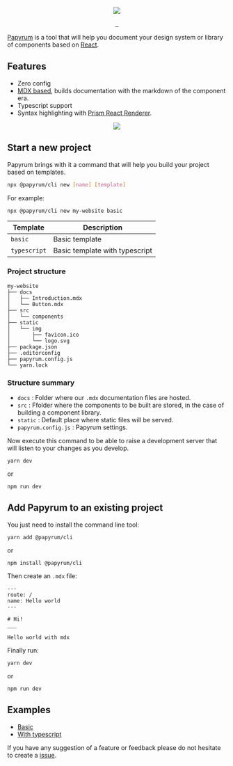 <p align="center">
  <img src="https://user-images.githubusercontent.com/4754339/71502967-1a73bf80-2841-11ea-9add-13cd5bd905dd.png" />
</p>

<p align="center">
  <a href="https://www.npmjs.com/package/@papyrum/cli" target="_blank">
    <img src="https://badgen.net/npm/v/@papyrum/cli" alt="">
  </a>
  <a href="https://www.npmjs.com/package/@papyrum/cli" target="_blank">
    <img src="https://badgen.net/npm/dt/@papyrum/cli" alt="">
  </a>
  <a href="LICENSE" target="_blank">
    <img src="https://badgen.net/npm/license/@papyrum/cli" alt="">
  </a>
</p>

[Papyrum](https://papyrum.site/) is a tool that will help you document your design system or library of components based on [React](https://reactjs.org/).

## Features

- Zero config
- [MDX based](https://mdxjs.com/), builds documentation with the markdown of the component era.
- Typescript support
- Syntax highlighting with [Prism React Renderer](https://github.com/FormidableLabs/prism-react-renderer).

<p align="center">
  <img src="https://user-images.githubusercontent.com/4754339/74110459-d3c0f700-4b5a-11ea-8ba9-acfe754b2e61.png" />
</p>

## Start a new project

Papyrum brings with it a command that will help you build your project based on templates.

```bash
npx @papyrum/cli new [name] [template]
```

For example:

```bash
npx @papyrum/cli new my-website basic

```

| Template | Description |
| ------------- | ------------- |
| `basic` | Basic template |
| `typescript` | Basic template with typescript |

### Project structure

```
my-website
├── docs
│   ├── Introduction.mdx
│   └── Button.mdx
├── src
│   └── components
├── static
│   └── img
│       ├── favicon.ico
│       └── logo.svg
├── package.json
├── .editorconfig
├── papyrum.config.js
└── yarn.lock
```

### Structure summary

- `docs` : Folder where our `.mdx` documentation files are hosted.
- `src` : Ffolder where the components to be built are stored, in the case of building a component library.
- `static` : Default place where static files will be served.
- `papyrum.config.js` : Papyrum settings.

Now execute this command to be able to raise a development server that will listen to your changes as you develop.

```
yarn dev
```

or

```
npm run dev
```

## Add Papyrum to an existing project

You just need to install the command line tool:

```
yarn add @papyrum/cli
```

or

```
npm install @papyrum/cli
```

Then create an `.mdx` file:

```
---
route: /
name: Hello world
---

# Hi!
___

Hello world with mdx
```

Finally run:

```
yarn dev
```

or

```
npm run dev
```

## Examples

- [Basic](https://github.com/wilsson/papyrum/tree/master/examples/basic)
- [With typescript](https://github.com/wilsson/papyrum/tree/master/examples/typescript)

If you have any suggestion of a feature or feedback please do not hesitate to create a [issue](https://github.com/wilsson/papyrum/issues).